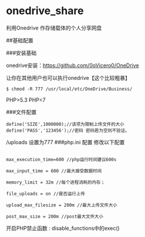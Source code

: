 # onedrive_share
利用Onedrive 作存储载体的个人分享网盘



##基础配置

###安装基础

onedrive安装：https://github.com/0oVicero0/OneDrive

让你在其他用户也可以执行onedrive【这个比较粗暴】
```
$ chmod -R 777 /usr/local/etc/OneDrive/Business/ 
 ```
PHP>5.3 PHP<7

###文件配置
```
define('SIZE',1000000);//该项为限制上传文件的大小
define('PASS','123456');//密码 密码若为空则不验证。
```
/uploads 设置为777 
###php.ini 配置
修改以下配置
```

max_execution_time=600 //php运行时间建议600s

max_input_time = 600 //最大接受数据时间

memory_limit = 32m //每个进程消耗的内存；

file_uploads = on //是否运行上传 

upload_max_filesize = 200m //最大上传文件大小

post_max_size = 200m //post最大文件大小
```
开启PHP禁止函数 : disable_functions中的exec()
